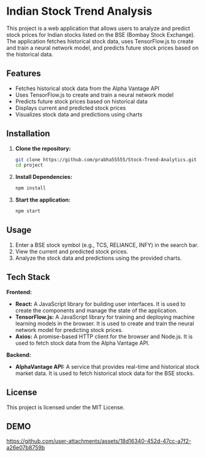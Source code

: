 # Indian Stock Trend Analysis

This project is a web application that allows users to analyze and predict stock prices for Indian stocks listed on the BSE (Bombay Stock Exchange). The application fetches historical stock data, uses TensorFlow.js to create and train a neural network model, and predicts future stock prices based on the historical data.

## Features

- Fetches historical stock data from the Alpha Vantage API
- Uses TensorFlow.js to create and train a neural network model
- Predicts future stock prices based on historical data
- Displays current and predicted stock prices
- Visualizes stock data and predictions using charts

## Installation

1. **Clone the repository:**

    ```bash
    git clone https://github.com/prabha55555/Stock-Trend-Analytics.git
    cd project
    ```

2. **Install Dependencies:**

    ```bash
    npm install
    ```

3. **Start the application:**

    ```bash
    npm start
    ```

## Usage

1. Enter a BSE stock symbol (e.g., TCS, RELIANCE, INFY) in the search bar.
2. View the current and predicted stock prices.
3. Analyze the stock data and predictions using the provided charts.

## Tech Stack

**Frontend:**

- **React:** A JavaScript library for building user interfaces. It is used to create the components and manage the state of the application.
- **TensorFlow.js:** A JavaScript library for training and deploying machine learning models in the browser. It is used to create and train the neural network model for predicting stock prices.
- **Axios:** A promise-based HTTP client for the browser and Node.js. It is used to fetch stock data from the Alpha Vantage API.

**Backend:**

- **AlphaVantage API:** A service that provides real-time and historical stock market data. It is used to fetch historical stock data for the BSE stocks.

## License

This project is licensed under the MIT License.

## DEMO

https://github.com/user-attachments/assets/18d16340-452d-47cc-a7f2-a26e07b8759b
